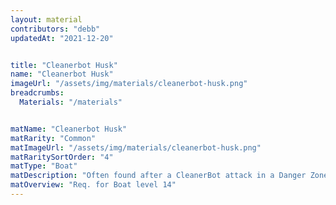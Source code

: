 ```yaml
---
layout: material
contributors: "debb"
updatedAt: "2021-12-20"


title: "Cleanerbot Husk"
name: "Cleanerbot Husk"
imageUrl: "/assets/img/materials/cleanerbot-husk.png"
breadcrumbs:
  Materials: "/materials"


matName: "Cleanerbot Husk"
matRarity: "Common"
matImageUrl: "/assets/img/materials/cleanerbot-husk.png"
matRaritySortOrder: "4"
matType: "Boat"
matDescription: "Often found after a CleanerBot attack in a Danger Zone"
matOverview: "Req. for Boat level 14"
---
```

